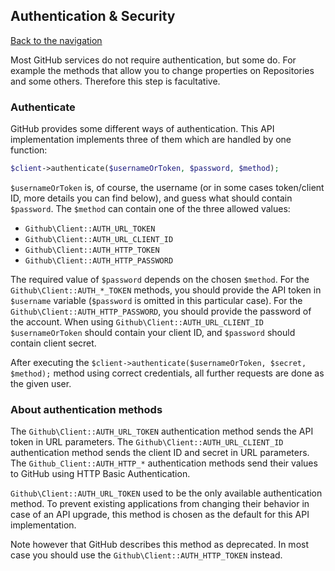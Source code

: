 ## Authentication & Security

[Back to the navigation](README.md)

Most GitHub services do not require authentication, but some do. For example the methods that allow you to change properties on Repositories and some others. Therefore this step is facultative.

### Authenticate

GitHub provides some different ways of authentication. This API implementation implements three of them which are handled by one function:

```php
$client->authenticate($usernameOrToken, $password, $method);
```

`$usernameOrToken` is, of course, the username (or in some cases token/client ID, more details you can find below), and guess what should contain `$password`. The `$method` can contain one of the three allowed values:

* `Github\Client::AUTH_URL_TOKEN`
* `Github\Client::AUTH_URL_CLIENT_ID`
* `Github\Client::AUTH_HTTP_TOKEN`
* `Github\Client::AUTH_HTTP_PASSWORD`

The required value of `$password` depends on the chosen `$method`. For the `Github\Client::AUTH_*_TOKEN` methods, you should provide the API token in `$username` variable (`$password` is omitted in this particular case). For the `Github\Client::AUTH_HTTP_PASSWORD`, you should provide the password of the account. When using `Github\Client::AUTH_URL_CLIENT_ID` `$usernameOrToken` should contain your client ID, and `$password` should contain client secret.

After executing the `$client->authenticate($usernameOrToken, $secret, $method);` method using correct credentials, all further requests are done as the given user.

### About authentication methods

The `Github\Client::AUTH_URL_TOKEN` authentication method sends the API token in URL parameters. The `Github\Client::AUTH_URL_CLIENT_ID` authentication method sends the client ID and secret in URL parameters. The `Github_Client::AUTH_HTTP_*` authentication methods send their values to GitHub using HTTP Basic Authentication.

`Github\Client::AUTH_URL_TOKEN` used to be the only available authentication method. To prevent existing applications from changing their behavior in case of an API upgrade, this method is chosen as the default for this API implementation.

Note however that GitHub describes this method as deprecated. In most case you should use the `Github\Client::AUTH_HTTP_TOKEN` instead.